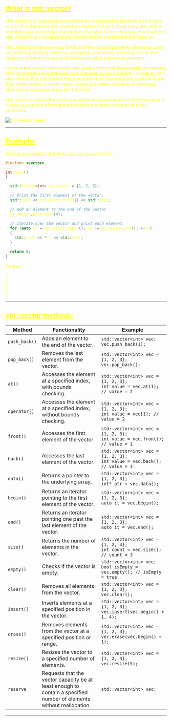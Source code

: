 ## <font color="yellow"><u>What is std::vector?</u></f>

std::vector is a sequence container that encapsulates dynamic size arrays in C++.It is defined in the <\vector> header file as a class template, with a template type parameter that defines the type of the elements. For example, std::vector<\int> declares a std::vector whose elements are of type int.

std::vector provides various functionalities to manipulate its elements, such as inserting, erasing, resizing, swapping, accessing, iterating, etc. It also supports random access to its elements using indexes or pointers.

Unlike static arrays, std::vector can grow and shrink dynamically as needed, with its storage being handled automatically by the container. However, this also means that std::vector may consume more memory and perform worse than static arrays in some cases, especially when inserting or removing elements at positions other than the end.

std::vector is one of the most commonly used containers in C++ because it is easy to use and offers great flexibility and performance for most scenarios. 

![2 2-Vector specs](https://github.com/Ali-Elbana/STL-Notes/assets/97269796/b13e785d-3e91-42ff-bf82-9e696e34e16c)

---
## <font color="yellow"><u>Example:</u></font>

<u>Here is an example of how to use std::array in C++:</u>

```C++
#include <vector>

int main() 
{

  std::vector<int> my_vector = {1, 2, 3};

  // Print the first element of the vector.
  std::cout << my_vector.front() << std::endl;

  // Add an element to the end of the vector.
  my_vector.push_back(4);

  // Iterate over the vector and print each element.
  for (auto it = my_vector.begin(); it != my_vector.end(); ++it) 
  {
    std::cout << *it << std::endl;
  }

  return 0;
}
```

Output:

```txt
1
1
2
3
4
```

---
## <font color="yellow"><u>std::vector methods:</u></f>

|Method|Functionality|Example|
|---|---|---|
|`push_back()`|Adds an element to the end of the vector.|`std::vector<int> vec;`<br>`vec.push_back(1);`|
|`pop_back()`|Removes the last element from the vector.|`std::vector<int> vec = {1, 2, 3};`<br>`vec.pop_back();`|
|`at()`|Accesses the element at a specified index, with bounds checking.|`std::vector<int> vec = {1, 2, 3};`<br>`int value = vec.at(1); // value = 2`|
|`operator[]`|Accesses the element at a specified index, without bounds checking.|`std::vector<int> vec = {1, 2, 3};`<br>`int value = vec[1]; // value = 2`|
|`front()`|Accesses the first element of the vector.|`std::vector<int> vec = {1, 2, 3};`<br>`int value = vec.front(); // value = 1`|
|`back()`|Accesses the last element of the vector.|`std::vector<int> vec = {1, 2, 3};`<br>`int value = vec.back(); // value = 3`|
|`data()`|Returns a pointer to the underlying array.|`std::vector<int> vec = {1, 2, 3};`<br>`int* ptr = vec.data();`|
|`begin()`|Returns an iterator pointing to the first element of the vector.|`std::vector<int> vec = {1, 2, 3};`<br>`auto it = vec.begin();`|
|`end()`|Returns an iterator pointing one past the last element of the vector.|`std::vector<int> vec = {1, 2, 3};`<br>`auto it = vec.end();`|
|`size()`|Returns the number of elements in the vector.|`std::vector<int> vec = {1, 2, 3};`<br>`int count = vec.size(); // count = 3`|
|`empty()`|Checks if the vector is empty.|`std::vector<int> vec;`<br>`bool isEmpty = vec.empty(); // isEmpty = true`|
|`clear()`|Removes all elements from the vector.|`std::vector<int> vec = {1, 2, 3};`<br>`vec.clear();`|
|`insert()`|Inserts elements at a specified position in the vector.|`std::vector<int> vec = {1, 2, 3};`<br>`vec.insert(vec.begin() + 1, 4);`|
|`erase()`|Removes elements from the vector at a specified position or range.|`std::vector<int> vec = {1, 2, 3};`<br>`vec.erase(vec.begin() + 1);`|
|`resize()`|Resizes the vector to a specified number of elements.|`std::vector<int> vec = {1, 2, 3};`<br>`vec.resize(5);`|
|`reserve`|Requests that the vector capacity be at least enough to contain a specified number of elements without reallocation.|`std::vector<int> vec;`|

---


